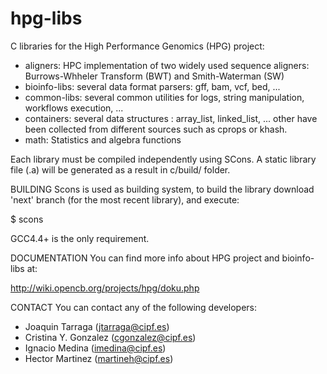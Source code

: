 hpg-libs
========

C libraries for the High Performance Genomics (HPG) project:

* aligners: HPC implementation of two widely used sequence aligners: Burrows-Whheler Transform (BWT) and Smith-Waterman (SW)
* bioinfo-libs:  several data format parsers: gff, bam, vcf, bed, ...
* common-libs: several common utilities for logs, string manipulation, workflows execution, ...
* containers: several data structures : array_list, linked_list, ... other have been collected from different sources such as cprops or khash.
* math: Statistics and algebra functions


Each library must be compiled independently using SCons. A static library file (.a) will be generated as a result in c/build/ folder.

BUILDING
Scons is used as building system, to build the library download 'next' branch (for the most recent library), and execute:

 $ scons


GCC4.4+ is the only requirement.


DOCUMENTATION
You can find more info about HPG project and bioinfo-libs at:

 http://wiki.opencb.org/projects/hpg/doku.php


CONTACT
You can contact any of the following developers:
 * Joaquin Tarraga (jtarraga@cipf.es)
 * Cristina Y. Gonzalez (cgonzalez@cipf.es)
 * Ignacio Medina (imedina@cipf.es)
 * Hector Martinez (martineh@cipf.es)
